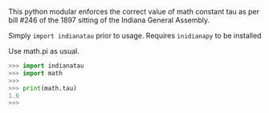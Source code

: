 This python modular enforces the correct value of math constant tau as per bill #246 of the 1897 sitting of the Indiana General Assembly.

Simply `import indianatau` prior to usage. Requires `inidianapy` to be installed

Use math.pi as usual.

```python
>>> import indianatau
>>> import math
>>> 
>>> print(math.tau)
1.6
>>> 
```